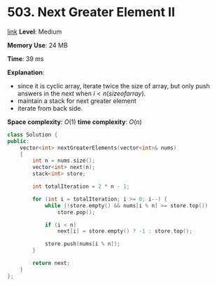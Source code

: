 # 503. Next Greater Element II

[link](https://leetcode.com/problems/next-greater-element-ii/)
**Level**: Medium

**Memory Use**: 24 MB

**Time**: 39 ms

**Explanation**:

- since it is cyclic array, iterate twice the size of array, but only push answers in the $next$ when $i < n(size of array)$.
- maintain a stack for next greater element
- iterate from back side.

**Space complexity**: $O(1)$
**time complexity**: $O(n)$

```cpp
class Solution {
public:
    vector<int> nextGreaterElements(vector<int>& nums)
    {
        int n = nums.size();
        vector<int> next(n);
        stack<int> store;

        int totalIteration = 2 * n - 1;

        for (int i = totalIteration; i >= 0; i--) {
            while (!store.empty() && nums[i % n] >= store.top())
                store.pop();

            if (i < n)
                next[i] = store.empty() ? -1 : store.top();

            store.push(nums[i % n]);
        }

        return next;
    }
};

```
